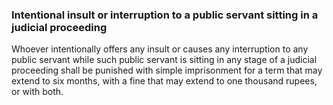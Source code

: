 ### Intentional insult or interruption to a public servant sitting in a judicial proceeding

Whoever intentionally offers any insult or causes any interruption to any public servant while such public servant is sitting in any stage of a judicial proceeding shall be punished with simple imprisonment for a term that may extend to six months, with a fine that may extend to one thousand rupees, or with both.
